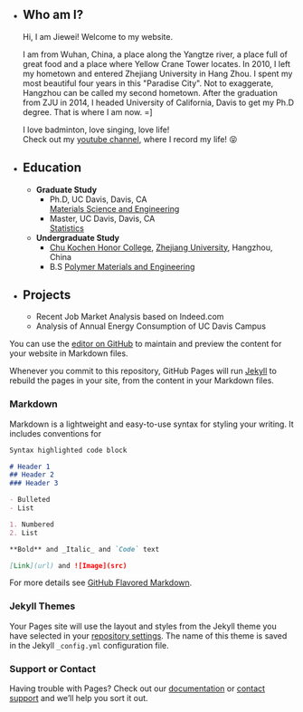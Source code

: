 <ul>
  <li> <h2> Who am I? </h2>
  <p>
  Hi, I am Jiewei! Welcome to my website.</p>
  <p> 
  I am from Wuhan, China, a place along the Yangtze river, a place full of great food and a place where Yellow Crane Tower locates. In 2010, I left my hometown and entered Zhejiang University in Hang Zhou. I spent my most beautiful four years in this "Paradise City". Not to exaggerate, Hangzhou can be called my second hometown. After the graduation from ZJU in 2014, I headed University of California, Davis to get my Ph.D degree. That is where I am now. =] 
  </p>
  <p> I love badminton, love singing, love life! 
  <br> Check out my <a href="https://www.youtube.com/channel/UCpHNNykAjvIkK7frlnXvnVQ">youtube channel</a>, where I record my life!  😝 </p>
  

  <li> <h2> Education </h2>  
       <ul> 
            <li> <b> Graduate Study</b> 
                  <ul> 
                  <li> Ph.D, UC Davis, Davis, CA
                  <br> <a href="https://mse.engineering.ucdavis.edu/">Materials Science and Engineering </a>
                  </li>  
                  <li> Master, UC Davis, Davis, CA
                  <br> <a href="http://www.stat.ucdavis.edu/">    Statistics </a>
                  </li>
                  </ul>
            </li> 
            <li> <b> Undergraduate Study </b> 
                  <ul>
                  <li> <a href="http://ckc.zju.edu.cn/english/">Chu Kochen Honor College</a>, <a href="http://www.zju.edu.cn/english/">Zhejiang University</a>, Hangzhou, China
                  <li>B.S <a href="http://polymer.zju.edu.cn/english/">Polymer Materials and Engineering</a>   
                  </ul>
            </li>
       </ul>
   </li> 





  <li> <h2> Projects </h2>
       <ul> 
            <li> Recent Job Market Analysis based on Indeed.com</li>
            <li> Analysis of Annual Energy Consumption of UC Davis Campus</li>
            </ul>
  </li> 
  
</ul>

You can use the [editor on GitHub](https://github.com/CelineChen0211/CelineChen0211.github.io/edit/master/index.md) to maintain and preview the content for your website in Markdown files.

Whenever you commit to this repository, GitHub Pages will run [Jekyll](https://jekyllrb.com/) to rebuild the pages in your site, from the content in your Markdown files.

### Markdown

Markdown is a lightweight and easy-to-use syntax for styling your writing. It includes conventions for

```markdown
Syntax highlighted code block

# Header 1
## Header 2
### Header 3

- Bulleted
- List

1. Numbered
2. List

**Bold** and _Italic_ and `Code` text

[Link](url) and ![Image](src)
```

For more details see [GitHub Flavored Markdown](https://guides.github.com/features/mastering-markdown/).

### Jekyll Themes

Your Pages site will use the layout and styles from the Jekyll theme you have selected in your [repository settings](https://github.com/CelineChen0211/CelineChen0211.github.io/settings). The name of this theme is saved in the Jekyll `_config.yml` configuration file.

### Support or Contact

Having trouble with Pages? Check out our [documentation](https://help.github.com/categories/github-pages-basics/) or [contact support](https://github.com/contact) and we’ll help you sort it out.

